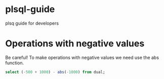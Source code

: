 # plsql-guide
plsq guide for developers

# Operations with negative values

Be careful! To make operations with negative values we need use the abs function.

``` sql
select (-500 + 1000) - abs(-1000) from dual;
```
